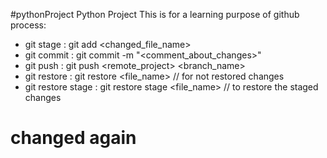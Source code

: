 #pythonProject
Python Project
This is for a learning purpose of github process:
- git stage          : git add  <changed_file_name>
- git commit         : git commit -m "<comment_about_changes>"
- git push           : git push <remote_project> <branch_name>
- git restore        : git restore <file_name> // for not restored changes
- git restore stage  : git restore stage <file_name> // to restore the staged changes 
# changed again



